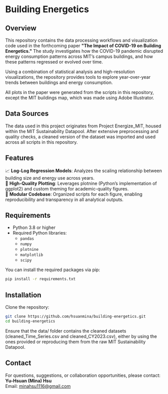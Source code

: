 # Building Energetics

## Overview
This repository contains the data processing workflows and visualization code used in the forthcoming paper **"The Impact of COVID-19 on Building Energetics."** The study investigates how the COVID-19 pandemic disrupted energy consumption patterns across MIT’s campus buildings, and how these patterns regressed or evolved over time.

Using a combination of statistical analysis and high-resolution visualizations, the repository provides tools to explore year-over-year trends between buildings and energy consumption.

All plots in the paper were generated from the scripts in this repository, except the MIT buildings map, which was made using Adobe Illustrator.

## Data Sources
The data used in this project originates from Project Energize_MIT, housed within the MIT Sustainability Datapool. After extensive preprocessing and quality checks, a cleaned version of the dataset was imported and used across all scripts in this repository.

## Features
📈 **Log-Log Regression Models**: Analyzes the scaling relationship between building size and energy use across years.  
🎨 **High-Quality Plotting**: Leverages plotnine (Python’s implementation of ggplot2) and custom theming for academic-quality figures.  
📂 **Modular Codebase**: Organized scripts for each figure, enabling reproducibility and transparency in all analytical outputs.

## Requirements
- Python 3.8 or higher
- Required Python libraries:
  - `pandas`
  - `numpy`
  - `plotnine`
  - `matplotlib`
  - `scipy`

You can install the required packages via pip:
```bash
pip install -r requirements.txt
```

## Installation
Clone the repository:
```bash
git clone https://github.com/hsuanmina/building-energetics.git
cd building-energetics
```
Ensure that the data/ folder contains the cleaned datasets (cleaned_Time_Series.csv and cleaned_CY2023.csv), either by using the ones provided or reproducing them from the raw MIT Sustainability Datapool.

## Contact
For questions, suggestions, or collaboration opportunities, please contact:  
**Yu-Hsuan (Mina) Hsu**  
Email:
minahsu1116@gmail.com
